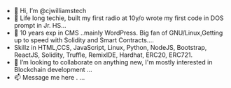 - 👋 Hi, I’m @cjwilliamstech
- 👀 Life long techie, built my first radio at 10y/o wrote my first code in DOS prompt in Jr. HS...
- 🌱 10 years exp in CMS ..mainly WordPress. Big fan of GNU/Linux,Getting up to speed with Solidity and Smart Contracts....
- Skillz in HTML,CCS, JavaScript, Linux, Python, NodeJS, Bootstrap, ReactJS, Solidity, Truffle, RemixIDE, Hardhat, ERC20, ERC721.
- 💞️ I’m looking to collaborate on anything new, I'm mostly interested in Blockchain development ...
- 📫 Message me here . ...

<!---
cjwilliamstech/cjwilliamstech is a ✨ special ✨ repository because its `README.md` (this file) appears on your GitHub profile.
You can click the Preview link to take a look at your changes.
--->
